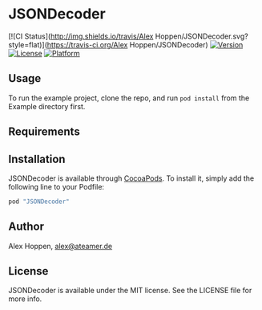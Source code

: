 # JSONDecoder

[![CI Status](http://img.shields.io/travis/Alex Hoppen/JSONDecoder.svg?style=flat)](https://travis-ci.org/Alex Hoppen/JSONDecoder)
[![Version](https://img.shields.io/cocoapods/v/JSONDecoder.svg?style=flat)](http://cocoapods.org/pods/JSONDecoder)
[![License](https://img.shields.io/cocoapods/l/JSONDecoder.svg?style=flat)](http://cocoapods.org/pods/JSONDecoder)
[![Platform](https://img.shields.io/cocoapods/p/JSONDecoder.svg?style=flat)](http://cocoapods.org/pods/JSONDecoder)

## Usage

To run the example project, clone the repo, and run `pod install` from the Example directory first.

## Requirements

## Installation

JSONDecoder is available through [CocoaPods](http://cocoapods.org). To install
it, simply add the following line to your Podfile:

```ruby
pod "JSONDecoder"
```

## Author

Alex Hoppen, alex@ateamer.de

## License

JSONDecoder is available under the MIT license. See the LICENSE file for more info.
